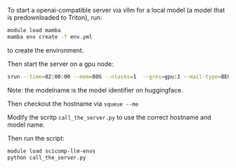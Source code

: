 To start a openai-compatible server via vllm for a local model (a model that is predownloaded to Triton), run:

```bash
module load mamba
mamba env create -f env.yml
```
to create the environment.

Then start the server on a gpu node:
```bash
srun --time=02:00:00 --mem=80G --ntasks=1  --gres=gpu:1 --mail-type=BEGIN --mail-user=username@aalto.fi start-server.sh modelname
```

Note: the modelname is the model identifier on huggingface.

Then checkout the hostname via `squeue --me`

Modify the scritp `call_the_server.py` to use the correct hostname and model name.

Then run the script:

```bash
module load scicomp-llm-envs
python call_the_server.py
```
